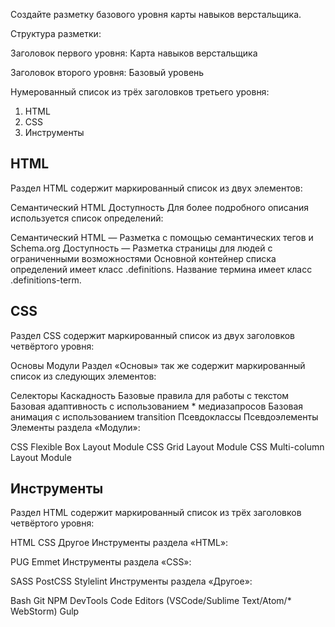 Создайте разметку базового уровня карты навыков верстальщика.

Структура разметки:

Заголовок первого уровня: Карта навыков верстальщика

Заголовок второго уровня: Базовый уровень

Нумерованный список из трёх заголовков третьего уровня:

1.  HTML
2.  CSS
3.  Инструменты

## HTML
Раздел HTML содержит маркированный список из двух элементов:

Семантический HTML
Доступность
Для более подробного описания используется список определений:

Семантический HTML — Разметка с помощью семантических тегов и Schema.org
Доступность — Разметка страницы для людей с ограниченными возможностями
Основной контейнер списка определений имеет класс .definitions. Название термина имеет класс .definitions-term.

## CSS
Раздел CSS содержит маркированный список из двух заголовков четвёртого уровня:

Основы
Модули
Раздел «Основы» так же содержит маркированный список из следующих элементов:

Селекторы
Каскадность
Базовые правила для работы с текстом
Базовая адаптивность с использованием * медиазапросов
Базовая анимация с использованием transition
Псевдоклассы
Псевдоэлементы
Элементы раздела «Модули»:

CSS Flexible Box Layout Module
CSS Grid Layout Module
CSS Multi-column Layout Module

## Инструменты
Раздел HTML содержит маркированный список из трёх заголовков четвёртого уровня:

HTML
CSS
Другое
Инструменты раздела «HTML»:

PUG
Emmet
Инструменты раздела «CSS»:

SASS
PostCSS
Stylelint
Инструменты раздела «Другое»:

Bash
Git
NPM
DevTools
Code Editors (VSCode/Sublime Text/Atom/* WebStorm)
Gulp